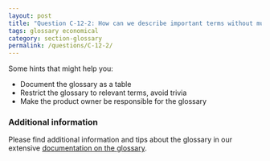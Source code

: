 ```yaml
---
layout: post
title: "Question C-12-2: How can we describe important terms without much effort?"
tags: glossary economical
category: section-glossary
permalink: /questions/C-12-2/
---
```



Some hints that might help you:

* Document the glossary as a table
* Restrict the glossary to relevant terms, avoid trivia
* Make the product owner be responsible for the glossary

### Additional information

Please find additional information and tips about the glossary
in our extensive [documentation on the glossary](https://docs.arc42.org/section-12/).

